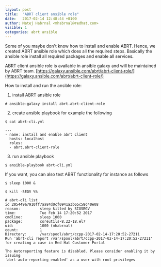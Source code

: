 ```yaml
---
layout: post
title:  "ABRT client ansible role"
date:   2017-02-14 12:48:44 +0100
author: Matej Habrnal <mhabrnal@redhat.com>
visible: 1
categories: abrt ansible
---
```

Some of you maybe don't know how to install and enable ABRT. Hence, we
created ABRT ansible role which does all the required steps. Basically the
ansible role install all required packages and enable all services.

ABRT client ansible role is available in ansible galaxy and will be maintained by ABRT team.
[https://galaxy.ansible.com/abrt/abrt-client-role/](https://galaxy.ansible.com/abrt/abrt-client-role/)

How to install and run the ansible role:

1. install ABRT ansible role
```
# ansible-galaxy install abrt.abrt-client-role
```

2. create ansible playbook for example the following
```
$ cat abrt-cli.yml
```
```
---
- name: install and enable abrt client
  hosts: localhost
  roles:
  - abrt.abrt-client-role
```

3. run ansible playbook
```
$ ansible-playbook abrt-cli.yml
```

If you want, you can also test ABRT functionality for instance as follows
```
$ sleep 1000 &
```
```
$ kill -SEGV %%
```
```
# abrt-cli list
id 205449a7910ff7aa84d0cf0941a3b65c58c40e08
reason:         sleep killed by SIGSEGV
time:           Tue Feb 14 17:20:52 2017
cmdline:        sleep 1000
package:        coreutils-8.22-18.el7
uid:            1000 (mhabrnal)
count:          1
Directory:      /var/spool/abrt/ccpp-2017-02-14-17:20:52-27211
Run 'abrt-cli report /var/spool/abrt/ccpp-2017-02-14-17:20:52-27211' for creating a case in Red Hat Customer Portal

The Autoreporting feature is disabled. Please consider enabling it by issuing
'abrt-auto-reporting enabled' as a user with root privileges
```

